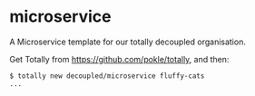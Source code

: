 microservice
============

A Microservice template for our totally decoupled organisation.

Get Totally from https://github.com/pokle/totally, and then:

    $ totally new decoupled/microservice fluffy-cats
    ...
